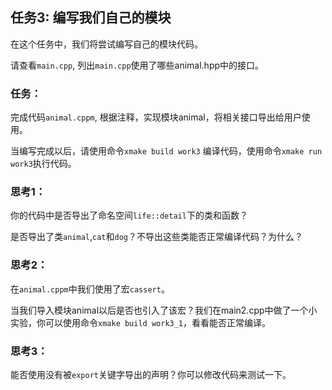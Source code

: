 ## 任务3: 编写我们自己的模块

在这个任务中，我们将尝试编写自己的模块代码。

请查看`main.cpp`, 列出`main.cpp`使用了哪些animal.hpp中的接口。

### 任务：

完成代码`animal.cppm`, 根据注释，实现模块animal，将相关接口导出给用户使用。

当编写完成以后，请使用命令`xmake build work3` 编译代码，使用命令`xmake run work3`执行代码。

### 思考1：

你的代码中是否导出了命名空间`life::detail`下的类和函数？

是否导出了类`animal`,`cat`和`dog`？不导出这些类能否正常编译代码？为什么？

### 思考2：

在`animal.cppm`中我们使用了宏`cassert`。

当我们导入模块animal以后是否也引入了该宏？我们在main2.cpp中做了一个小实验，你可以使用命令`xmake build work3_1`，看看能否正常编译。

### 思考3：

能否使用没有被`export`关键字导出的声明？你可以修改代码来测试一下。